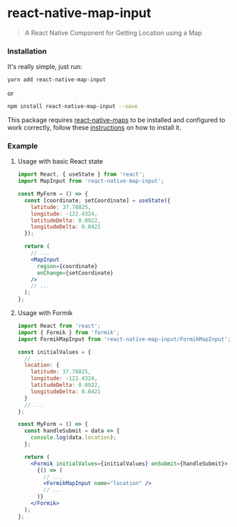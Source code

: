# react-native-map-input

> A React Native Component for Getting Location using a Map

### Installation

It's really simple, just run:

```sh
yarn add react-native-map-input
```

or

```sh
npm install react-native-map-input --save
```

This package requires [react-native-maps](https://github.com/react-native-maps/react-native-maps) to be installed and configured to work correctly, follow these [instructions](https://github.com/react-native-maps/react-native-maps/blob/master/docs/installation.md) on how to install it.

### Example

1. Usage with basic React state

   ```jsx
   import React, { useState } from 'react';
   import MapInput from 'react-native-map-input';

   const MyForm = () => {
     const [coordinate, setCoordinate] = useState({
       latitude: 37.78825,
       longitude: -122.4324,
       latitudeDelta: 0.0922,
       longitudeDelta: 0.0421
     });

     return (
       // ...
       <MapInput
         region={coordinate}
         onChange={setCoordinate}
       />
       // ...
     );
   };
   ```

2. Usage with Formik

   ```jsx
   import React from 'react';
   import { Formik } from 'formik';
   import FormikMapInput from 'react-native-map-input/FormikMapInput';

   const initialValues = {
     // ...
     location: {
       latitude: 37.78825,
       longitude: -122.4324,
       latitudeDelta: 0.0922,
       longitudeDelta: 0.0421
     }
     // ...
   };

   const MyForm = () => {
     const handleSubmit = data => {
       console.log(data.location);
     };

     return (
       <Formik initialValues={initialValues} onSubmit={handleSubmit}>
         {() => (
           // ...
           <FormikMapInput name="location" />
           // ...
         )}
       </Formik>
     );
   };
   ```
